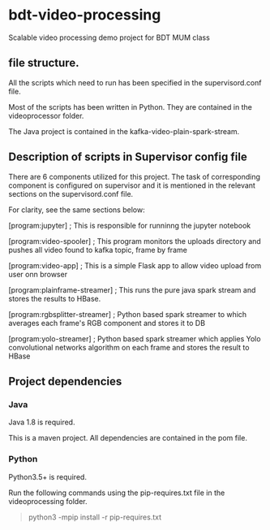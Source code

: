# bdt-video-processing
Scalable video processing demo project for BDT MUM class


## file structure.

All the scripts which need to run has been specified in the supervisord.conf file.

Most of the scripts has been written in Python. They are contained in the videoprocessor folder.

The Java project is contained in the kafka-video-plain-spark-stream. 


## Description of scripts in Supervisor config file

There are 6 components utilized for this project. The task of corresponding component is configured on supervisor and it is mentioned in the relevant sections on the supervisord.conf file.

For clarity, see the same sections below:


[program:jupyter]               ; This is responsible for runninng the jupyter notebook


[program:video-spooler]         ; This program monitors the uploads directory and pushes all video found to kafka topic, frame by frame


[program:video-app]              ; This is a simple Flask app to allow video upload from user onn browser


[program:plainframe-streamer]    ; This runs the pure java spark stream and stores the results to HBase.


[program:rgbsplitter-streamer]    ; Python based spark streamer to which averages each frame's RGB component and stores it to DB 


[program:yolo-streamer]           ; Python based spark streamer which applies Yolo convolutional networks algorithm on each frame and stores the result to HBase 


## Project dependencies

### Java

Java 1.8 is required.


This is a maven project. All dependencies are contained in the pom file. 


### Python

Python3.5+ is required.


Run the following commands using the pip-requires.txt file in the videoprocessing folder.

> python3 -mpip install -r pip-requires.txt

 